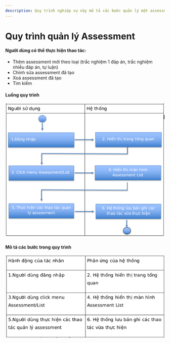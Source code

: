 ```yaml
---
description: Quy trình nghiệp vụ này mô tả các bước quản lý một assessment bất kì
---
```


# Quy trình quản lý Assessment

#### Người dùng có thể thực hiện thao tác:

* Thêm assessment mới theo loại (trắc nghiệm 1 đáp án, trắc nghiệm nhiều đáp án, tự luận)
* Chỉnh sửa assessment đã tạo
* Xoá assessment đã tạo
* Tìm kiếm

#### Luồng quy trình

![](<../.gitbook/assets/image (38).png>)

#### Mô tả các bước trong quy trình

![](<../.gitbook/assets/image (1).png>)
